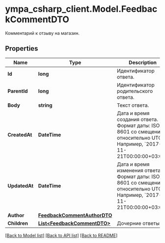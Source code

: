# ympa_csharp_client.Model.FeedbackCommentDTO
Комментарий к отзыву на магазин.

## Properties

Name | Type | Description | Notes
------------ | ------------- | ------------- | -------------
**Id** | **long** | Идентификатор ответа. | [optional] 
**ParentId** | **long** | Идентификатор родительского ответа. | [optional] 
**Body** | **string** | Текст ответа. | [optional] 
**CreatedAt** | **DateTime** | Дата и время создания ответа.  Формат даты: ISO 8601 со смещением относительно UTC. Например, &#x60;2017-11-21T00:00:00+03:00&#x60;.  | [optional] 
**UpdatedAt** | **DateTime** | Дата и время изменения ответа.  Формат даты: ISO 8601 со смещением относительно UTC. Например, &#x60;2017-11-21T00:00:00+03:00&#x60;.  | [optional] 
**Author** | [**FeedbackCommentAuthorDTO**](FeedbackCommentAuthorDTO.md) |  | [optional] 
**Children** | [**List&lt;FeedbackCommentDTO&gt;**](FeedbackCommentDTO.md) | Дочерние ответы. | [optional] 

[[Back to Model list]](../README.md#documentation-for-models) [[Back to API list]](../README.md#documentation-for-api-endpoints) [[Back to README]](../README.md)


